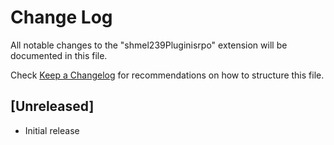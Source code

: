# Change Log

All notable changes to the "shmel239Pluginisrpo" extension will be documented in this file.

Check [Keep a Changelog](http://keepachangelog.com/) for recommendations on how to structure this file.

## [Unreleased]

- Initial release